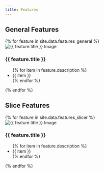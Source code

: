 ```yaml
---
title: Features
---
```

<link rel="stylesheet" href="{{ '/assets/css/stylesNew.css' | prepend: site.baseurl }}">

## General Features

<div class="features-grid">
  {% for feature in site.data.features_general %}
  <div class="feature-item">
    <img src="{{ feature.image }}" alt="{{ feature.title }} Image">
    <h3>{{ feature.title }}</h3>
    <ul>
      {% for item in feature.description %}
      <li>{{ item }}</li>
      {% endfor %}
    </ul>
  </div>
  {% endfor %}
</div>

## Slice Features

<div class="features-grid">
  {% for feature in site.data.features_slicer %}
  <div class="feature-item">
    <img src="{{ feature.image }}" alt="{{ feature.title }} Image">
    <h3>{{ feature.title }}</h3>
    <ul>
      {% for item in feature.description %}
      <li>{{ item }}</li>
      {% endfor %}
    </ul>
  </div>
  {% endfor %}
</div>
